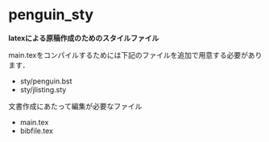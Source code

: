 # penguin_sty

**latexによる原稿作成のためのスタイルファイル**  

main.texをコンパイルするためには下記のファイルを追加で用意する必要があります．
- sty/penguin.bst
- sty/jlisting.sty

文書作成にあたって編集が必要なファイル
- main.tex
- bibfile.tex
